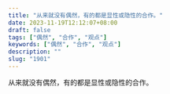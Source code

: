 ```yaml
---
title: "从来就没有偶然，有的都是显性或隐性的合作。"
date: 2023-11-19T12:12:07+08:00
draft: false
tags: ["偶然", "合作", "观点"]
keywords: ["偶然", "合作", "观点"]
description: ""
slug: "1901"
---
```


从来就没有偶然，有的都是显性或隐性的合作。
